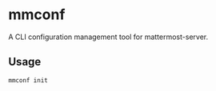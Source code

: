 # mmconf

A CLI configuration management tool for mattermost-server.

## Usage

```sh
mmconf init
```
